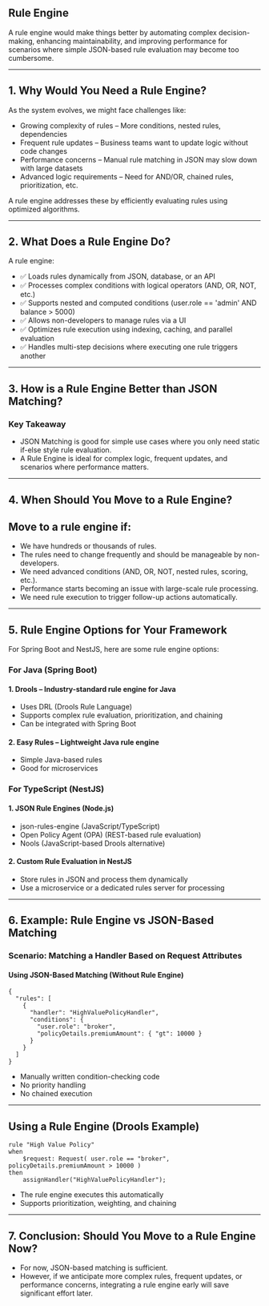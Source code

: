 
## Rule Engine
A rule engine would make things better by automating complex decision-making, enhancing maintainability, and improving performance for scenarios where simple JSON-based rule evaluation may become too cumbersome.


---

## 1. Why Would You Need a Rule Engine?

As the system evolves, we might face challenges like:
* Growing complexity of rules – More conditions, nested rules, dependencies
* Frequent rule updates – Business teams want to update logic without code changes
* Performance concerns – Manual rule matching in JSON may slow down with large datasets
* Advanced logic requirements – Need for AND/OR, chained rules, prioritization, etc.

A rule engine addresses these by efficiently evaluating rules using optimized algorithms.

---

## 2. What Does a Rule Engine Do?

A rule engine:
* ✅ Loads rules dynamically from JSON, database, or an API
* ✅ Processes complex conditions with logical operators (AND, OR, NOT, etc.)
* ✅ Supports nested and computed conditions (user.role == 'admin' AND balance > 5000)
* ✅ Allows non-developers to manage rules via a UI
* ✅ Optimizes rule execution using indexing, caching, and parallel evaluation
* ✅ Handles multi-step decisions where executing one rule triggers another


---

## 3. How is a Rule Engine Better than JSON Matching?
###  Key Takeaway
* JSON Matching is good for simple use cases where you only need static if-else style rule evaluation.
* A Rule Engine is ideal for complex logic, frequent updates, and scenarios where performance matters.

---

## 4. When Should You Move to a Rule Engine?

## Move to a rule engine if:
* We have hundreds or thousands of rules.
* The rules need to change frequently and should be manageable by non-developers.
* We need advanced conditions (AND, OR, NOT, nested rules, scoring, etc.).
* Performance starts becoming an issue with large-scale rule processing.
* We need rule execution to trigger follow-up actions automatically.

---

## 5. Rule Engine Options for Your Framework

For  Spring Boot and NestJS, here are some rule engine options:

### For Java (Spring Boot)
#### 1. Drools – Industry-standard rule engine for Java
* Uses DRL (Drools Rule Language)
* Supports complex rule evaluation, prioritization, and chaining
* Can be integrated with Spring Boot



#### 2. Easy Rules – Lightweight Java rule engine
* Simple Java-based rules
* Good for microservices

### For TypeScript (NestJS)
#### 1. JSON Rule Engines (Node.js)
* json-rules-engine (JavaScript/TypeScript)
* Open Policy Agent (OPA) (REST-based rule evaluation)
* Nools (JavaScript-based Drools alternative)



#### 2. Custom Rule Evaluation in NestJS
* Store rules in JSON and process them dynamically
* Use a microservice or a dedicated rules server for processing
---

## 6. Example: Rule Engine vs JSON-Based Matching

### Scenario: Matching a Handler Based on Request Attributes

#### Using JSON-Based Matching (Without Rule Engine)
```
{
  "rules": [
    {
      "handler": "HighValuePolicyHandler",
      "conditions": {
        "user.role": "broker",
        "policyDetails.premiumAmount": { "gt": 10000 }
      }
    }
  ]
}
```

* Manually written condition-checking code
* No priority handling
* No chained execution

---

## Using a Rule Engine (Drools Example)

```
rule "High Value Policy"
when
    $request: Request( user.role == "broker", policyDetails.premiumAmount > 10000 )
then
    assignHandler("HighValuePolicyHandler");
```

* The rule engine executes this automatically
* Supports prioritization, weighting, and chaining

---

## 7. Conclusion: Should You Move to a Rule Engine Now?
* For now, JSON-based matching is sufficient.
* However, if we anticipate more complex rules, frequent updates, or performance concerns, integrating a rule engine early will save significant effort later.


